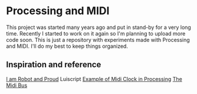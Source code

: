 # Processing and MIDI

This project was started many years ago and put in stand-by for a very long time. Recently I started to work on it again so I'm planning to upload more code soon. This is just a repository with experiments made with Processing and MIDI. I'll do my best to keep things organized.

## Inspiration and reference
[I am Robot and Proud](https://www.instagram.com/robotandproud/)
Luiscript [Example of Midi Clock in Processing](https://github.com/luiscript/NSYNC/blob/master/Processing/Processing_MIDI_clock/Processing_MIDI_clock.pde)
[The Midi Bus](http://www.smallbutdigital.com/projects/themidibus/)